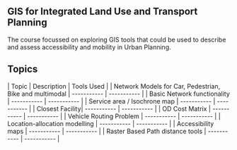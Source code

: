 ## GIS for Integrated Land Use and Transport Planning
The course focussed on exploring GIS tools that could be used to describe and assess accessibility and mobility in Urban Planning. 

## Topics

| Topic | Description | Tools Used |
| Network Models for Car, Pedestrian, Bike and multimodal | ----------- | ----------- |
| Basic Network functionality | ----------- | ----------- |
| Service area / Isochrone map | ----------- | ----------- |
| Closest Facility| ----------- | ----------- |
| OD Cost Matrix | ----------- | ----------- |
| Vehicle Routing Problem | ----------- | ----------- |
| Location-allocation modelling | ----------- | ----------- |
| Accessibility maps | ----------- | ----------- |
| Raster Based Path  distance tools | ----------- | ----------- |

